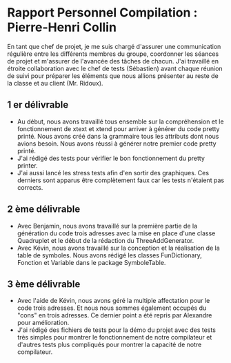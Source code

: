 # Rapport Personnel Compilation : Pierre-Henri Collin

En tant que chef de projet, je me suis chargé d'assurer une communication régulière entre les différents membres du groupe, coordonner les séances de projet et m'assurer de l'avancée des tâches de chacun. J'ai travaillé en étroite collaboration avec le chef de tests (Sébastien) avant chaque réunion de suivi pour préparer les éléments que nous allions présenter au reste de la classe et au client (Mr. Ridoux).

## 1 er délivrable

+ Au début, nous avons travaillé tous ensemble sur la compréhension et le fonctionnement de xtext et xtend pour arriver à générer du code pretty printé. Nous avons créé dans la grammaire tous les attributs dont nous avions besoin. Nous avons réussi à générer notre premier code pretty printé.
+ J'ai rédigé des tests pour vérifier le bon fonctionnement du pretty printer.
+ J'ai aussi lancé les stress tests afin d'en sortir des graphiques. Ces derniers sont apparus être complètement faux car les tests n'étaient pas corrects.

## 2 ème délivrable

+ Avec Benjamin, nous avons travaillé sur la première partie de la génération du code trois adresses avec la mise en place d'une classe Quadruplet et le début de la rédaction du ThreeAddGenerator.
+ Avec Kévin, nous avons travaillé sur la conception et la réalisation de la table de symboles. Nous avons rédigé les classes FunDictionary, Fonction et Variable dans le package SymboleTable.

## 3 ème délivrable

+ Avec l'aide de Kévin, nous avons géré la multiple affectation pour le code trois adresses. Et nous nous sommes également occupés du "cons" en trois adresses. Ce dernier point a été repris par Alexandre pour amélioration.
+ J'ai rédigé des fichiers de tests pour la démo du projet avec des tests très simples pour montrer le fonctionnement de notre compilateur et d'autres tests plus compliqués pour montrer la capacité de notre compilateur.
